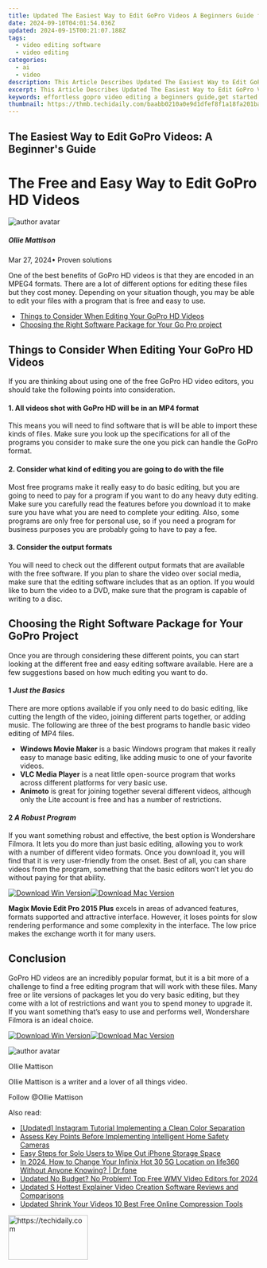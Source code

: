 ```yaml
---
title: Updated The Easiest Way to Edit GoPro Videos A Beginners Guide for 2024
date: 2024-09-10T04:01:54.036Z
updated: 2024-09-15T00:21:07.188Z
tags: 
  - video editing software
  - video editing
categories: 
  - ai
  - video
description: This Article Describes Updated The Easiest Way to Edit GoPro Videos A Beginners Guide for 2024
excerpt: This Article Describes Updated The Easiest Way to Edit GoPro Videos A Beginners Guide for 2024
keywords: effortless gopro video editing a beginners guide,get started with jaycut a beginners guide to free video editing,the best mac video editing tools for beginners a comprehensive guide,the easiest way to edit gopro videos a beginners guide,the best free video editors for novices a beginners guide,the best mac video editors for beginners a step by step guide,gopro video editing made easy a step by step guide for beginners
thumbnail: https://thmb.techidaily.com/baabb0210a0e9d1dfef8f1a18fa201bad1a8f950b33fad191c1a3f8c1897f172.jpg
---
```


## The Easiest Way to Edit GoPro Videos: A Beginner's Guide

# The Free and Easy Way to Edit GoPro HD Videos

![author avatar](https://images.wondershare.com/filmora/article-images/ollie-mattison.jpg)

##### Ollie Mattison

 Mar 27, 2024• Proven solutions

One of the best benefits of GoPro HD videos is that they are encoded in an MPEG4 formats. There are a lot of different options for editing these files but they cost money. Depending on your situation though, you may be able to edit your files with a program that is free and easy to use.

* [Things to Consider When Editing Your GoPro HD Videos](#consideration)
* [Choosing the Right Software Package for Your Go Pro project](#choosing)

## Things to Consider When Editing Your GoPro HD Videos

If you are thinking about using one of the free GoPro HD video editors, you should take the following points into consideration.

#### 1\. All videos shot with GoPro HD will be in an MP4 format

This means you will need to find software that is will be able to import these kinds of files. Make sure you look up the specifications for all of the programs you consider to make sure the one you pick can handle the GoPro format.

#### 2\. Consider what kind of editing you are going to do with the file

Most free programs make it really easy to do basic editing, but you are going to need to pay for a program if you want to do any heavy duty editing. Make sure you carefully read the features before you download it to make sure you have what you are need to complete your editing. Also, some programs are only free for personal use, so if you need a program for business purposes you are probably going to have to pay a fee.

#### 3\. Consider the output formats

You will need to check out the different output formats that are available with the free software. If you plan to share the video over social media, make sure that the editing software includes that as an option. If you would like to burn the video to a DVD, make sure that the program is capable of writing to a disc.

## Choosing the Right Software Package for Your GoPro Project

Once you are through considering these different points, you can start looking at the different free and easy editing software available. Here are a few suggestions based on how much editing you want to do.

#### 1 _Just the Basics_

There are more options available if you only need to do basic editing, like cutting the length of the video, joining different parts together, or adding music. The following are three of the best programs to handle basic video editing of MP4 files.

* **Windows Movie Maker** is a basic Windows program that makes it really easy to manage basic editing, like adding music to one of your favorite videos.
* **VLC Media Player** is a neat little open-source program that works across different platforms for very basic use.
* **Animoto** is great for joining together several different videos, although only the Lite account is free and has a number of restrictions.

#### 2 _A Robust Program_

If you want something robust and effective, the best option is Wondershare Filmora. It lets you do more than just basic editing, allowing you to work with a number of different video formats. Once you download it, you will find that it is very user-friendly from the onset. Best of all, you can share videos from the program, something that the basic editors won’t let you do without paying for that ability.

[![Download Win Version](https://images.wondershare.com/filmora/guide/download-btn-win.jpg)](https://tools.techidaily.com/wondershare/filmora/download/)[![Download Mac Version](https://images.wondershare.com/filmora/guide/download-btn-mac.jpg)](https://tools.techidaily.com/wondershare/filmora/download/)

**Magix Movie Edit Pro 2015 Plus** excels in areas of advanced features, formats supported and attractive interface. However, it loses points for slow rendering performance and some complexity in the interface. The low price makes the exchange worth it for many users.

## Conclusion

GoPro HD videos are an incredibly popular format, but it is a bit more of a challenge to find a free editing program that will work with these files. Many free or lite versions of packages let you do very basic editing, but they come with a lot of restrictions and want you to spend money to upgrade it. If you want something that’s easy to use and performs well, Wondershare Filmora is an ideal choice.

[![Download Win Version](https://images.wondershare.com/filmora/guide/download-btn-win.jpg)](https://tools.techidaily.com/wondershare/filmora/download/)[![Download Mac Version](https://images.wondershare.com/filmora/guide/download-btn-mac.jpg)](https://tools.techidaily.com/wondershare/filmora/download/)

![author avatar](https://images.wondershare.com/filmora/article-images/ollie-mattison.jpg)

Ollie Mattison

Ollie Mattison is a writer and a lover of all things video.

Follow @Ollie Mattison

<ins class="adsbygoogle"
      style="display:block"
      data-ad-client="ca-pub-7571918770474297"
      data-ad-slot="8358498916"
      data-ad-format="auto"
      data-full-width-responsive="true"></ins>

<span class="atpl-alsoreadstyle">Also read:</span>
<div><ul>
<li><a href="https://instagram-video-files.techidaily.com/updated-instagram-tutorial-implementing-a-clean-color-separation/"><u>[Updated] Instagram Tutorial Implementing a Clean Color Separation</u></a></li>
<li><a href="https://hardware-updates.techidaily.com/assess-key-points-before-implementing-intelligent-home-safety-cameras/"><u>Assess Key Points Before Implementing Intelligent Home Safety Cameras</u></a></li>
<li><a href="https://data-safeguard.techidaily.com/easy-steps-for-solo-users-to-wipe-out-iphone-storage-space/"><u>Easy Steps for Solo Users to Wipe Out iPhone Storage Space</u></a></li>
<li><a href="https://location-social.techidaily.com/in-2024-how-to-change-your-infinix-hot-30-5g-location-on-life360-without-anyone-knowing-drfone-by-drfone-virtual-android/"><u>In 2024, How to Change Your Infinix Hot 30 5G Location on life360 Without Anyone Knowing? | Dr.fone</u></a></li>
<li><a href="https://video-creation-software.techidaily.com/updated-no-budget-no-problem-top-free-wmv-video-editors-for-2024/"><u>Updated No Budget? No Problem! Top Free WMV Video Editors for 2024</u></a></li>
<li><a href="https://video-creation-software.techidaily.com/updated-s-hottest-explainer-video-creation-software-reviews-and-comparisons/"><u>Updated S Hottest Explainer Video Creation Software Reviews and Comparisons</u></a></li>
<li><a href="https://video-creation-software.techidaily.com/updated-shrink-your-videos-10-best-free-online-compression-tools/"><u>Updated Shrink Your Videos 10 Best Free Online Compression Tools</u></a></li>
</ul></div>

<!-- affiliate ads begin -->
<a href="https://aligracehair.sjv.io/c/5597632/2135410/19272" target="_top" id="2135410">
  <img src="//a.impactradius-go.com/display-ad/19272-2135410" border="0" alt="https://techidaily.com" width="160" height="90"/>
</a>
<img height="0" width="0" src="https://aligracehair.sjv.io/i/5597632/2135410/19272" style="position:absolute;visibility:hidden;" border="0" />
<!-- affiliate ads end -->

